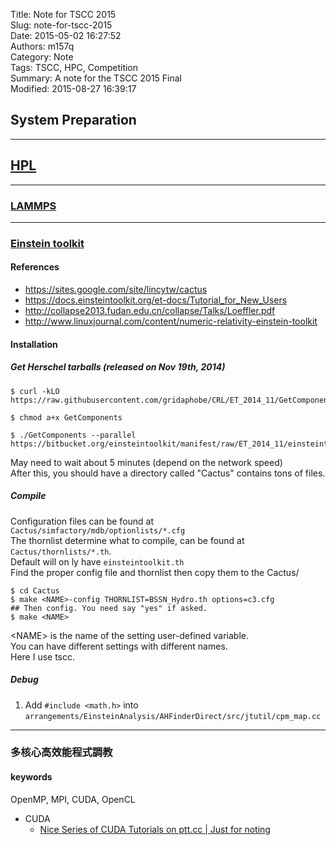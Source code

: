 Title: Note for TSCC 2015  
Slug: note-for-tscc-2015  
Date: 2015-05-02 16:27:52  
Authors: m157q  
Category: Note  
Tags: TSCC, HPC, Competition  
Summary: A note for the TSCC 2015 Final  
Modified: 2015-08-27 16:39:17  
  
  
## System Preparation  
  
---  
  
## [HPL](http://www.netlib.org/benchmark/hpl/)  
  
---  
  
### [LAMMPS](http://lammps.sandia.gov/)  
  
---  
  
### [Einstein toolkit](http://einsteintoolkit.org/)  
  
#### References  
+ <https://sites.google.com/site/lincytw/cactus>  
+ <https://docs.einsteintoolkit.org/et-docs/Tutorial_for_New_Users>  
+ <http://collapse2013.fudan.edu.cn/collapse/Talks/Loeffler.pdf>  
+ <http://www.linuxjournal.com/content/numeric-relativity-einstein-toolkit>  
  
#### Installation  
##### Get Herschel tarballs (released on Nov 19th, 2014)  
```  
$ curl -kLO https://raw.githubusercontent.com/gridaphobe/CRL/ET_2014_11/GetComponents  
  
$ chmod a+x GetComponents  
  
$ ./GetComponents --parallel https://bitbucket.org/einsteintoolkit/manifest/raw/ET_2014_11/einsteintoolkit.th  
```  
May need to wait about 5 minutes (depend on the network speed)  
After this, you should have a directory called "Cactus" contains tons of files.  
  
##### Compile  
Configuration files can be found at `Cactus/simfactory/mdb/optionlists/*.cfg`  
The thornlist determine what to compile, can be found at `Cactus/thornlists/*.th`.  
Default will on ly have `einsteintoolkit.th`  
Find the proper config file and thornlist then copy them to the Cactus/  
  
```  
$ cd Cactus  
$ make <NAME>-config THORNLIST=BSSN_Hydro.th options=c3.cfg  
## Then config. You need say "yes" if asked.  
$ make <NAME>  
```  
  
<NAME\> is the name of the setting user-defined variable.  
You can have different settings with different names.  
Here I use tscc.  
  
##### Debug  
  
1. Add `#include <math.h>` into `arrangements/EinsteinAnalysis/AHFinderDirect/src/jtutil/cpm_map.cc`  
  
---  
  
### 多核心高效能程式調教  
  
#### keywords  
OpenMP, MPI, CUDA, OpenCL  
  
+ CUDA  
    + [Nice Series of CUDA Tutorials on ptt.cc | Just for noting](https://m157q.github.io/posts/2015/08/15/nice-series-of-cuda-tutorials-on-ptt-cc/)  
